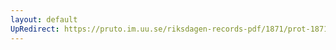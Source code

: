 ```yaml
---
layout: default
UpRedirect: https://pruto.im.uu.se/riksdagen-records-pdf/1871/prot-1871--fk--322/prot-1871--fk--322_019.pdf
---
```

